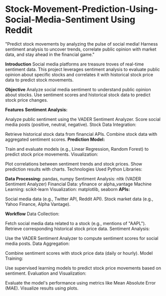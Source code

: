 # Stock-Movement-Prediction-Using-Social-Media-Sentiment Using Reddit
"Predict stock movements by analyzing the pulse of social media! Harness sentiment analysis to uncover trends, correlate public opinion with market data, and stay ahead in the financial game."

**Introduction**
Social media platforms are treasure troves of real-time sentiment data. This project leverages sentiment analysis to evaluate public opinion about specific stocks and correlates it with historical stock price data to predict stock movements.

**Objective**
Analyze social media sentiment to understand public opinion about stocks.
Use sentiment scores and historical stock data to predict stock price changes.

**Features**
**Sentiment Analysis:**

Analyze public sentiment using the VADER Sentiment Analyzer.
Score social media posts (positive, neutral, negative).
Stock Data Integration:

Retrieve historical stock data from financial APIs.
Combine stock data with aggregated sentiment scores.
**Prediction Model:**

Train and evaluate models (e.g., Linear Regression, Random Forest) to predict stock price movements.
Visualization:

Plot correlations between sentiment trends and stock prices.
Show prediction results with charts.
Technologies Used
Python Libraries:

**Data Processing:** pandas, numpy
Sentiment Analysis: nltk (VADER Sentiment Analyzer)
Financial Data: yfinance or alpha_vantage
Machine Learning: scikit-learn
Visualization: matplotlib, seaborn
**APIs:**

Social media data (e.g., Twitter API, Reddit API).
Stock market data (e.g., Yahoo Finance, Alpha Vantage).


**Workflow**
Data Collection:

Fetch social media data related to a stock (e.g., mentions of "AAPL").
Retrieve corresponding historical stock price data.
Sentiment Analysis:

Use the VADER Sentiment Analyzer to compute sentiment scores for social media posts.
Data Aggregation:

Combine sentiment scores with stock price data (daily or hourly).
Model Training:

Use supervised learning models to predict stock price movements based on sentiment.
Evaluation and Visualization:

Evaluate the model's performance using metrics like Mean Absolute Error (MAE).
Visualize results using plots.
